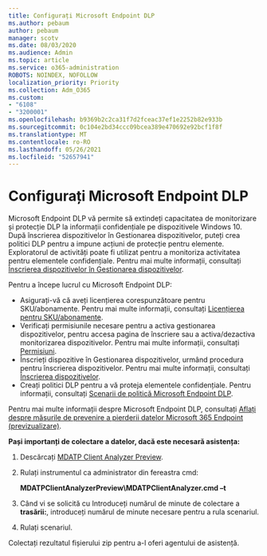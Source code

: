```yaml
---
title: Configurați Microsoft Endpoint DLP
ms.author: pebaum
author: pebaum
manager: scotv
ms.date: 08/03/2020
ms.audience: Admin
ms.topic: article
ms.service: o365-administration
ROBOTS: NOINDEX, NOFOLLOW
localization_priority: Priority
ms.collection: Adm_O365
ms.custom:
- "6108"
- "3200001"
ms.openlocfilehash: b9369b2c2ca31f7d2fceac37ef1e2252b82e933b
ms.sourcegitcommit: 0c104e2bd34ccc09bcea389e470692e92bcf1f8f
ms.translationtype: MT
ms.contentlocale: ro-RO
ms.lasthandoff: 05/26/2021
ms.locfileid: "52657941"
---
```

# <a name="configure-endpoint-dlp"></a>Configurați Microsoft Endpoint DLP

Microsoft Endpoint DLP vă permite să extindeți capacitatea de monitorizare și protecție DLP la informații confidențiale pe dispozitivele Windows 10. După înscrierea dispozitivelor în Gestionarea dispozitivelor, puteți crea politici DLP pentru a impune acțiuni de protecție pentru elemente. Exploratorul de activități poate fi utilizat pentru a monitoriza activitatea pentru elementele confidențiale. Pentru mai multe informații, consultați [Înscrierea dispozitivelor în Gestionarea dispozitivelor](/microsoft-365/compliance/endpoint-dlp-getting-started#onboarding-devices-into-device-management).  

Pentru a începe lucrul cu Microsoft Endpoint DLP:

- Asigurați-vă că aveți licențierea corespunzătoare pentru SKU/abonamente. Pentru mai multe informații, consultați [Licențierea pentru SKU/abonamente](/microsoft-365/compliance/endpoint-dlp-getting-started#skusubscriptions-licensing).
- Verificați permisiunile necesare pentru a activa gestionarea dispozitivelor, pentru accesa pagina de înscriere sau a activa/dezactiva monitorizarea dispozitivelor. Pentru mai multe informații, consultați [Permisiuni](/microsoft-365/compliance/endpoint-dlp-getting-started#permissions).
- Înscrieți dispozitive în Gestionarea dispozitivelor, urmând procedura pentru înscrierea dispozitivelor. Pentru mai multe informații, consultați [Înscrierea dispozitivelor](/microsoft-365/compliance/endpoint-dlp-getting-started#onboarding-devices). 
- Creați politici DLP pentru a vă proteja elementele confidențiale. Pentru informații, consultați [Scenarii de politică Microsoft Endpoint DLP](/microsoft-365/compliance/endpoint-dlp-using?view=o365-worldwide#endpoint-dlp-policy-scenarios).

Pentru mai multe informații despre Microsoft Endpoint DLP, consultați [Aflați despre măsurile de prevenire a pierderii datelor Microsoft 365 Endpoint (previzualizare)](/microsoft-365/compliance/endpoint-dlp-learn-about).

**Pași importanți de colectare a datelor, dacă este necesară asistența:**

1. Descărcați [MDATP Client Analyzer Preview](https://aka.ms/betamdatpanalyzer).
1. Rulați instrumentul ca administrator din fereastra cmd:

    **MDATPClientAnalyzerPreview\MDATPClientAnalyzer.cmd –t**

1. Când vi se solicită cu Introduceți numărul de minute de colectare a **trasării:**, introduceți numărul de minute necesare pentru a rula scenariul.
1. Rulați scenariul.

Colectați rezultatul fișierului zip pentru a-l oferi agentului de asistență.
